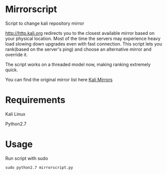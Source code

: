 # Mirrorscript
Script to change kali repository mirror

http://http.kali.org redirects you to the closest available mirror based on your physical location.
Most of the time the servers may experience heavy load slowing down upgrades even with fast connection.
This script lets you rank(based on the server's ping) and choose an alternative mirror and override it.

The script works on a threaded model now, making ranking extremely quick.

You can find the original mirror list here [Kali Mirrors](https://http.kali.org/README.mirrorlist)

# Requirements
Kali Linux

Python2.7

# Usage
Run script with sudo

```sudo python2.7 mirrorscript.py```
